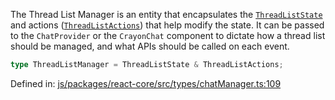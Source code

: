The Thread List Manager is an entity that encapsulates the [`ThreadListState`](./ThreadListState.md) and actions ([`ThreadListActions`](./ThreadListActions.md)) that help modify the state.
It can be passed to the `ChatProvider` or the `CrayonChat` component to dictate how a thread list should be managed, and what APIs should be called on each event.

```ts
type ThreadListManager = ThreadListState & ThreadListActions;
```

Defined in: [js/packages/react-core/src/types/chatManager.ts:109](https://github.com/thesysdev/crayon/blob/main/js/packages/react-core/src/types/chatManager.ts#L109)

